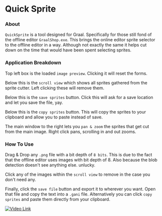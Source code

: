 # Quick Sprite

### About

`QuickSprite` is a tool designed for Graal. Specifically for those still fond of the offline editor `GraalShop.exe`. This brings the online editor sprite selector to the offline editor in a way. Although not exactly the same it helps cut down on the time that would have been spent selecting sprites. 


### Application Breakdown

Top left box is the loaded `image preview`. Clicking it will reset the forms.

Below this is the `scroll view` which shows all sprites gathered from the sprite cutter. Left clicking these will remove them.

Below this is the `save sprites` button. Click this will ask for a save location and let you save the file, yay.

Below this is the `copy sprites` button. This will copy the sprites to your clipboard and allow you to paste instead of save.

The main window to the right lets you `pan & zoom` the sprites that get cut from the main image. Right click pans, scrolling in and out zooms.

### How To Use

Drag & Drop any `.png` file with a bit depth of `8 bits`. This is due to the fact that the offline editor uses images with bit depth of 8. Also because the blob detection doesn't see anything else. unlucky.

Click any of the images within the `scroll view` to remove in the case you don't need any.

Finally, click the `save file` button and export it to wherever you want. Open that file and copy the text into a `.gani` file. Alternatively you can click `copy sprites` and paste them directly from your clipboard.

[![Video Link](https://img.youtube.com/vi/yD5OuwY5sNc/0.jpg)](https://www.youtube.com/watch?v=yD5OuwY5sNc)

